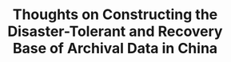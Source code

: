---
abstract: null
creators:
- Jiazhen, Liu
date: null
document_url: https://services.phaidra.univie.ac.at/api/object/o:294527/download
grand_parent: iPRES
institutions: []
keywords:
- beijing
landing_page_url: https://phaidra.univie.ac.at/o:294527
language: eng
layout: publication
license: CC BY-SA 3.0 AT
notes_url: null
parent: iPRES 2007
publication_type: presentation
size: 230853
slides_url: null
source_name: iPRES
title: Thoughts on Constructing the Disaster-Tolerant and Recovery Base of Archival
  Data in China
year: 2007
---
